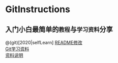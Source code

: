 # GitInstructions
## 入门小白最简单的`教程`与`学习资料`分享
@(git)[2020|selfLearn]
[README修改](https://blog.csdn.net/zhaokaiqiang1992/article/details/41349819)
<br>
[Git学习资料](https://www.liaoxuefeng.com/wiki/896043488029600)
<br>
[资料说明](https://blog.csdn.net/nhgxxyy198990/article/details/80433005)
